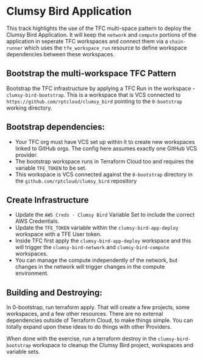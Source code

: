 # Clumsy Bird Application

This track highlights the use of the TFC multi-space pattern to deploy the Clumsy Bird Application.  It will keep the `network` and `compute` portions of the application in seperate TFC workspaces and connect them via a `chain-runner` which uses the `tfe_workspace_run` resource to define workspace dependencies between these workspaces.

## Bootstrap the multi-workspace TFC Pattern
Bootstrap the TFC infrastructure by applying a TFC Run in the workspace - `clumsy-bird-bootstrap`.  This is a workspace that is VCS connected to `https://github.com/rptcloud/clumsy_bird` pointing to the `0-bootstrap` working directory.

## Bootstrap dependencies:
- Your TFC org must have VCS set up within it to create new workspaces linked to GitHub orgs. The config here assumes exactly one GitHub VCS provider.
- The bootstrap workspace runs in Terraform Cloud too and requires the variable `TFE_TOKEN` to be set.
- This workspace is VCS connected against the `0-bootstrap` directory in the `github.com/rptcloud/clumsy_bird` repository

## Create Infrastructure
- Update the `AWS Creds - Clumsy Bird` Variable Set to include the correct AWS Credentials.
- Update the `TFE_TOKEN` variable within the `clumsy-bird-app-deploy` workspace with a TFE User token.
- Inside TFC first apply the `clumsy-bird-app-deploy` workspace and this will trigger the `clumsy-bird-network` and `clumsy-bird-compute` workspaces.
- You can manage the compute independently of the network, but changes in the network will trigger changes in the compute environment.

## Building and Destroying:
In 0-bootstrap, run terraform apply. That will create a few projects, some workspaces, and a few other resources. There are no external dependencies outside of Terraform Cloud, to make things simple. You can totally expand upon these ideas to do things with other Providers.

When done with the exercise, run a terraform destroy in the `clumsy-bird-bootstrap` workspace to cleanup the Clumsy Bird project, workspaces and variable sets.